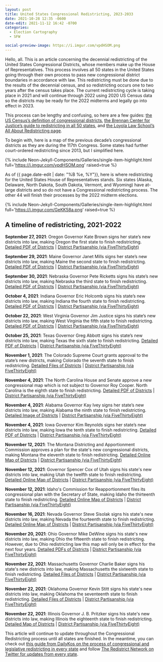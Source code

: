 ```yaml
---
layout: post
title: United States Congressional Redistricting, 2023-2033
date: 2021-10-28 12:35 -0600
date-edit: 2021-11-12 16:42 -0700
categories:
  - Election Cartography
  - SFW

social-preview-image: https://i.imgur.com/vpdHSOM.png
---
```


Hello, all. This is an article concerning the decennial redistricting of the United States Congressional Districts, whose members make up the House of Representatives. This process involves all 50 states in the United States going through their own process to pass new congressional district boundaries in accordance with law. This redistricting must be done due to the results of the decennial census, and so redistricting occurs one to two years after the census takes place. The current redistricting cycle is taking place in 2021 and will continue through 2022 using 2020 US Census data so the districts may be ready for the 2022 midterms and legally go into effect in 2023.

This process can be lengthy and confusing, so here are a few guides: [the US Census’s definition of congressional districts](https://www.census.gov/programs-surveys/geography/guidance/geo-areas/congressional-dist.html), [the Brennan Center for Justice’s guide to redistricting in all 50 states](https://www.brennancenter.org/our-work/research-reports/50-state-guide-redistricting), and [the Loyola Law School’s All About Redistricting page](https://redistricting.lls.edu/).

To begin with, here is a map of the previous decade’s congressional districts as they are during the 117th Congress. Some states had further court-ordered redistricting since 2013, but I simplified here.

{% include Neon-Jekyll-Components/Galleries/single-item-highlight.html
    full='https://i.imgur.com/vpdHSOM.png'
    raised=true
    %}


As of {{ page.date-edit | date: "%B %e, %Y"}}, here is where redistricting for the United States House of Representatives stands. Six states (Alaska, Delaware, North Dakota, South Dakota, Vermont, and Wyoming) have at-large districts and so do not have a Congressional redistricting process. The other 44 will finish their processes by the 2022 midterm elections.

{% include Neon-Jekyll-Components/Galleries/single-item-highlight.html
    full='https://i.imgur.com/GeKK58a.png'
    raised=true
    %}



## A timeline of redistricting, 2021-2022 ##

**September 27, 2021**: Oregon Governor Kate Brown signs her state’s new districts into law, making Oregon the first state to finish redistricting. [Detailed PDF of Districts](https://www.oregonlegislature.gov/redistricting/Map%20Files/Adopted%20Oregon%20Congressional%20Map%20%28SB%20881%20A%29.pdf) \| [District Partisanship (via FiveThirtyEight)](https://projects.fivethirtyeight.com/redistricting-2022-maps/oregon/)

**September 29, 2021**: Maine Governor Janet Mills signs her state’s new districts into law, making Maine the second state to finish redistricting. [Detailed PDF of Districts](https://legislature.maine.gov/doc/7142) \| [District Partisanship (via FiveThirtyEight)](https://projects.fivethirtyeight.com/redistricting-2022-maps/maine/)

**September 30, 2021**: Nebraska Governor Pete Ricketts signs his state’s new districts into law, making Nebraska the third state to finish redistricting. [Detailed PDF of Districts](http://news.legislature.ne.gov/red/files/2021/09/CONG21-39002-Statewide-LB1.pdf) \| [District Partisanship (via FiveThirtyEight)](https://projects.fivethirtyeight.com/redistricting-2022-maps/nebraska/)

**October 4, 2021**: Indiana Governor Eric Holcomb signs his state’s new districts into law, making Indiana the fourth state to finish redistricting. [Detailed PDF of Districts](https://www.indianahouserepublicans.com/clientuploads/2021/Redistricting/Proposed_2021_Congressional_Maps_Districts_Counties_Townships_Cities.pdf) \| [District Partisanship (via FiveThirtyEight)](https://projects.fivethirtyeight.com/redistricting-2022-maps/indiana/)

**October 22, 2021**: West Virginia Governor Jim Justice signs his state’s new districts into law, making West Virginia the fifth state to finish redistricting. [Detailed PDF of Districts](https://www.wvlegislature.gov/legisdocs/redistricting/house/consensus_congressional.pdf) \| [District Partisanship (via FiveThirtyEight)](https://projects.fivethirtyeight.com/redistricting-2022-maps/west-virginia/)

**October 25, 2021**: Texas Governor Greg Abbott signs his state’s new districts into law, making Texas the sixth state to finish redistricting. [Detailed PDF of Districts](https://data.capitol.texas.gov/dataset/b806b39a-4bab-4103-a66a-9c99bcaba490/resource/d46a35b1-8e37-44e3-92d7-682703a0b30b/download/planc2193_map_36x40.pdf) \| [District Partisanship (via FiveThirtyEight)](https://projects.fivethirtyeight.com/redistricting-2022-maps/texas/)

**November 1, 2021**: The Colorado Supreme Court grants approval to the state’s new districts, making Colorado the seventh state to finish redistricting. [Detailed Files of Districts](https://redistricting.colorado.gov/content/congressional-final-approved) \| [District Partisanship (via FiveThirtyEight)](https://projects.fivethirtyeight.com/redistricting-2022-maps/colorado/ )

**November 4, 2021**: The North Carolina House and Senate approve a new congressional map which is not subject to Governor Roy Cooper. North Carolina is the eighth state to finish redistricting. [Detailed PDF of Districts](https://webservices.ncleg.gov/ViewBillDocument/2021/53269/0/S740%20First%20Edition%20-%2019%20x%2036%20Map%20w%20Incumbents) \| [District Partisanship (via FiveThirtyEight)](https://projects.fivethirtyeight.com/redistricting-2022-maps/arkansas/)

**November 4, 2021**: Alabama Governor Kay Ivey signs her state’s new districts into law, making Alabama the ninth state to finish redistricting. [Detailed Image of Districts](https://www.scribd.com/document/536587404/Alabama-congressional-map-2022#from_embed) \| [District Partisanship (via FiveThirtyEight)](https://projects.fivethirtyeight.com/redistricting-2022-maps/alabama/)

**November 4, 2021**: Iowa Governor Kim Reynolds signs her state’s new districts into law, making Iowa the tenth state to finish redistricting. [Detailed PDF of Districts](https://gis.legis.iowa.gov/Plan2/Plan2Statewide22x34.pdf) \| [District Partisanship (via FiveThirtyEight)](https://projects.fivethirtyeight.com/redistricting-2022-maps/iowa/)

**November 12, 2021**: The Montana Districting and Apportionment Commission approves a plan for the state's new congressional districts, making Montana the eleventh state to finish redistricting. [Detailed Online Map of Districts](https://app.mydistricting.com/legdistricting/comments/plan/33/23) \| [District Partisanship (via FiveThirtyEight)](https://projects.fivethirtyeight.com/redistricting-2022-maps/montana/)

**November 12, 2021**: Governor Spencer Cox of Utah signs his state's new districts into law, making Utah the twelfth state to finish redistricting. [Detailed Online Map of Districts](https://citygate.utleg.gov/legdistricting/comments/plan/156/12) \| [District Partisanship (via FiveThirtyEight)](https://projects.fivethirtyeight.com/redistricting-2022-maps/utah/)

**November 12, 2021**: Idaho's Commission for Reapportionment files its congressional plan with the Secretary of State, making Idaho the thirteenth state to finish redistricting. [Detailed Online Map of Districts](https://idaho.maps.arcgis.com/apps/instant/basic/index.html?appid=981fc5c6418d46688f35fed4e09844ce) \| [District Partisanship (via FiveThirtyEight)](https://projects.fivethirtyeight.com/redistricting-2022-maps/idaho/)

**November 16, 2021**: Nevada Governor Steve Sisolak signs his state's new districts into law, making Nevada the fourteenth state to finish redistricting. [Detailed Online Map of Districts](https://redistricting.leg.state.nv.us/legdistricting/comments/plan/800/8) \| [District Partisanship (via FiveThirtyEight)](https://projects.fivethirtyeight.com/redistricting-2022-maps/nevada/)

**November 20, 2021**: Ohio Governor Mike DeWine signs his state's new districts into law, making Ohio the fifteenth state to finish redistricting. However, due to Ohio redistricting law this map will only be in effect for the next four years. [Detailed PDFs of Districts](https://ohiosenate.gov/committees/local-government-and-elections/document-archive) \| [District Partisanship (via FiveThirtyEight)](https://projects.fivethirtyeight.com/redistricting-2022-maps/ohio/)

**November 22, 2021**: Massachusetts Governor Charlie Baker signs his state's new districts into law, making Massachusetts the sixteenth state to finish redistricting. [Detailed Files of Districts](https://malegislature.gov/Redistricting/ProposedDistricts/Congressional) \| [District Partisanship (via FiveThirtyEight)](https://projects.fivethirtyeight.com/redistricting-2022-maps/massachusetts/)

**November 22, 2021**: Oklahoma Governor Kevin Stitt signs his state's new districts into law, making Oklahoma the seventeenth state to finish redistricting. [Detailed Files of Districts](https://www.okhouse.gov/publications/PropCDMaps.aspx) \| [District Partisanship (via FiveThirtyEight)](https://projects.fivethirtyeight.com/redistricting-2022-maps/oklahoma/)

**November 22, 2021**: Illinois Governor J. B. Pritzker signs his state's new districts into law, making Illinois the eighteenth state to finish redistricting. [Detailed Map of Districts](https://www.google.com/maps/d/u/1/viewer?mid=1qfnRiuOZ3yok6WGvBHZ9P6u3EMy_LwRv&ll=39.79510521942545%2C-89.50414500000001&z=7) \| [District Partisanship (via FiveThirtyEight)](https://projects.fivethirtyeight.com/redistricting-2022-maps/illinois/)


This article will continue to update throughout the Congressional Redistricting process until all states are finished. In the meantime, you can check out [this guide from DailyKos on the process of congressional and legislative redistricting in every state](https://docs.google.com/spreadsheets/d/e/2PACX-1vQBfMtdaAHDWfdZ-SUUvbmKyE6oXLL1Tt0fBejDC1SfZK1wY3Kkmw6UiV_AFhETopm0mvo9MoMOvZEh/pubhtml?gid=1108526047) and follow [The Redistrict Network on Twitter for updates from every state](https://twitter.com/RedistrictNet).
